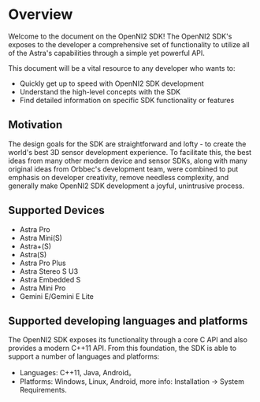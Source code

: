 # Overview

Welcome to the document on the OpenNI2 SDK! The OpenNI2 SDK's exposes to the developer a comprehensive set of functionality to utilize all of the Astra's capabilities through a simple yet powerful API.

This document will be a vital resource to any developer who wants to:

- Quickly get up to speed with OpenNI2 SDK development
- Understand the high-level concepts with the SDK
- Find detailed information on specific SDK functionality or features

## Motivation

The design goals for the SDK are straightforward and lofty - to create the world's best 3D sensor development experience. To facilitate this, the best ideas from many other modern device and sensor SDKs, along with many original ideas from Orbbec's development team, were combined to put emphasis on developer creativity, remove needless complexity, and generally make OpenNI2 SDK development a joyful, unintrusive process.

## Supported Devices

- Astra Pro
- Astra Mini(S)
- Astra+(S)
- Astra(S)
- Astra Pro Plus
- Astra Stereo S U3
- Astra Embedded S
- Astra Mini Pro
- Gemini E/Gemini E Lite

##  Supported developing languages and platforms

The OpenNI2 SDK exposes its functionality through a core C API and also provides a modern C++11 API. From this foundation, the SDK is able to support a number of languages and platforms:

- Languages:  C++11, Java, Android。
- Platforms: Windows, Linux, Android, more info: Installation -> System Requirements.


